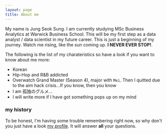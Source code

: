 ```yaml
---
layout: page
title: About me
---
```


My name is Jung Seok Sung. I am currently studying MSc Business Analytics at Warwick Business School. This will be my first step as a data analyst / data scientist in my future career. This is just a beginning of my journey. Watch me rising, like the sun coming up. **I NEVER EVER STOP!**.

The following is the list of my charateristics so have a look if you want to know about me more:

- Korean
- Hip-Hop and R&B addicted
- Overwatch Grand Master (Season 4), major with `Mei`. Then I quitted due to the aim hack crisis...If you know, then you know
- I am 孤独のグルメ...
- I will write more if I have got something pops up on my mind

### my history

To be honest, I'm having some trouble remembering right now, so why don't you just have a look [my profile](https://www.linkedin.com/in/jungseoksung0617/). It will answer **all** your questions.
